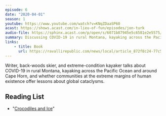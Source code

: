```yaml
---
episode: 6
date: "2020-04-01"
season: 1
youtube: https://www.youtube.com/watch?v=KNqZDaaSP60
acast: https://shows.acast.com/in-lieu-of-fun/episodes/jon-turk
audio-file: https://sphinx.acast.com/p/open/s/6071b87945e5c6581e2e5575/e/60fac27f46902b001317cba5/media.mp3
summary: Discussing COVID-19 in rural Montana, kayaking across the Pacific, and more
links:
    - title: Book
      url: https://ravallirepublic.com/news/local/article_872f8c24-77c5-11e6-8b40-f3384dc7726b.html
---
```

Writer, back-woods skier, and extreme-condition kayaker talks about COVID-19 in rural Montana, kayaking across the Pacific Ocean and around Cape Horn, and whether communities at the extreme margins of human existence offer lessons about global cataclysms.

## Reading List

- "[Crocodiles and Ice](https://ravallirepublic.com/news/local/article_872f8c24-77c5-11e6-8b40-f3384dc7726b.html)"
